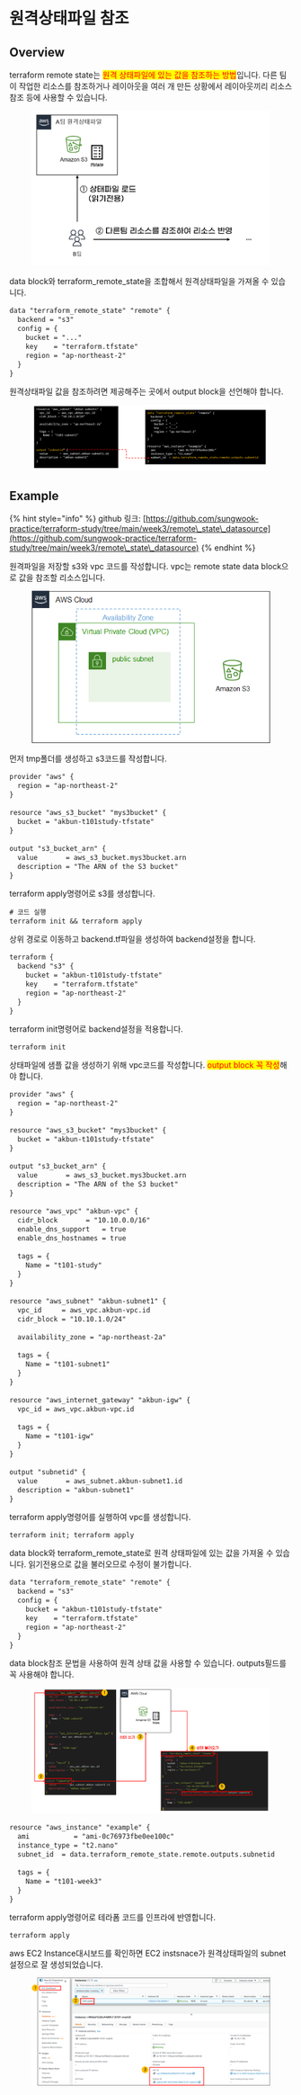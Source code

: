 # 원격상태파일 참조

## Overview

terraform remote state는 <mark style="color:red;">원격 상태파일에 있는 값을 참조하는 방법</mark>입니다. 다른 팀이 작업한 리소스를 참조하거나 레이아웃을 여러 개 만든 상황에서 레이아웃끼리 리소스 참조 등에 사용할 수 있습니다.

<figure><img src="../../.gitbook/assets/image (2) (2).png" alt=""><figcaption></figcaption></figure>



data block와 terraform\_remote\_state을 조합해서 원격상태파일을 가져올 수 있습니다.

```hcl
data "terraform_remote_state" "remote" {
  backend = "s3"
  config = {
    bucket = "..."
    key    = "terraform.tfstate"
    region = "ap-northeast-2"
  }
}
```



원격상태파일 값을 참조하려면 제공해주는 곳에서 output block을 선언해야 합니다.

<figure><img src="../../.gitbook/assets/image (18).png" alt=""><figcaption></figcaption></figure>

## Example

{% hint style="info" %}
github 링크: [https://github.com/sungwook-practice/terraform-study/tree/main/week3/remote\_state\_datasource](https://github.com/sungwook-practice/terraform-study/tree/main/week3/remote\_state\_datasource)
{% endhint %}

원격파일을 저장할 s3와 vpc 코드를 작성합니다. vpc는 remote state data block으로 값을 참조할 리소스입니다.

<figure><img src="../../.gitbook/assets/image (21).png" alt=""><figcaption></figcaption></figure>



먼저 tmp폴더를 생성하고 s3코드를 작성합니다.

```hcl
provider "aws" {
  region = "ap-northeast-2"
}

resource "aws_s3_bucket" "mys3bucket" {
  bucket = "akbun-t101study-tfstate"
}

output "s3_bucket_arn" {
  value       = aws_s3_bucket.mys3bucket.arn
  description = "The ARN of the S3 bucket"
}
```



terraform apply명령어로 s3를 생성합니다.

```shell
# 코드 실행
terraform init && terraform apply
```



상위 경로로 이동하고 backend.tf파일을 생성하여 backend설정을 합니다.

```hcl
terraform {
  backend "s3" {
    bucket = "akbun-t101study-tfstate"
    key    = "terraform.tfstate"
    region = "ap-northeast-2"
  }
}
```



terraform init명령어로 backend설정을 적용합니다.

```
terraform init
```



상태파일에 샘플 값을 생성하기 위해 vpc코드를 작성합니다. <mark style="color:red;">output block 꼭 작성</mark>해야 합니다.

```hcl
provider "aws" {
  region = "ap-northeast-2"
}

resource "aws_s3_bucket" "mys3bucket" {
  bucket = "akbun-t101study-tfstate"
}

output "s3_bucket_arn" {
  value       = aws_s3_bucket.mys3bucket.arn
  description = "The ARN of the S3 bucket"
}

resource "aws_vpc" "akbun-vpc" {
  cidr_block       = "10.10.0.0/16"
  enable_dns_support   = true
  enable_dns_hostnames = true

  tags = {
    Name = "t101-study"
  }
}

resource "aws_subnet" "akbun-subnet1" {
  vpc_id     = aws_vpc.akbun-vpc.id
  cidr_block = "10.10.1.0/24"

  availability_zone = "ap-northeast-2a"

  tags = {
    Name = "t101-subnet1"
  }
}

resource "aws_internet_gateway" "akbun-igw" {
  vpc_id = aws_vpc.akbun-vpc.id

  tags = {
    Name = "t101-igw"
  }
}

output "subnetid" {
  value       = aws_subnet.akbun-subnet1.id
  description = "akbun-subnet1"
}

```



terraform apply명령어를 실행하여 vpc를 생성합니다.

```
terraform init; terraform apply
```



data block와 terraform\_remote\_state로 원격 상태파일에 있는 값을 가져올 수 있습니다. 읽기전용으로 값을 불러오므로 수정이 불가합니다.

```hcl
data "terraform_remote_state" "remote" {
  backend = "s3"
  config = {
    bucket = "akbun-t101study-tfstate"
    key    = "terraform.tfstate"
    region = "ap-northeast-2"
  }
}
```



data block참조 문법을 사용하여 원격 상태 값을 사용할 수 있습니다. outputs필드를 꼭 사용해야 합니다.

<figure><img src="../../.gitbook/assets/image (22).png" alt=""><figcaption></figcaption></figure>

```hcl
resource "aws_instance" "example" {
  ami           = "ami-0c76973fbe0ee100c"
  instance_type = "t2.nano"
  subnet_id  = data.terraform_remote_state.remote.outputs.subnetid

  tags = {
    Name = "t101-week3"
  }
}
```



terraform apply명령어로 테라폼 코드를 인프라에 반영합니다.

```
terraform apply
```



aws EC2 Instance대시보드를 확인하면 EC2 instsnace가 원격상태파일의 subnet설정으로 잘 생성되었습니다.

<figure><img src="../../.gitbook/assets/image (12).png" alt=""><figcaption></figcaption></figure>
